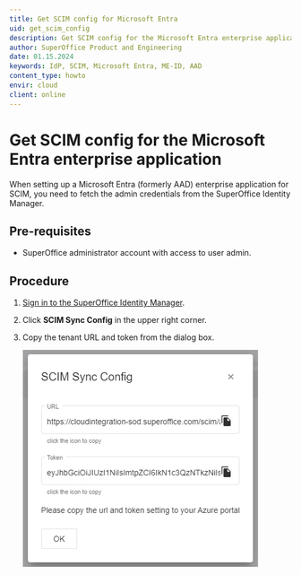 ```yaml
---
title: Get SCIM config for Microsoft Entra
uid: get_scim_config
description: Get SCIM config for the Microsoft Entra enterprise application
author: SuperOffice Product and Engineering
date: 01.15.2024
keywords: IdP, SCIM, Microsoft Entra, ME-ID, AAD
content_type: howto
envir: cloud
client: online
---
```


# Get SCIM config for the Microsoft Entra enterprise application

When setting up a Microsoft Entra (formerly AAD) enterprise application for SCIM, you need to fetch the admin credentials from the SuperOffice Identity Manager.

## Pre-requisites

* SuperOffice administrator account with access to user admin.

## Procedure

1. [Sign in to the SuperOffice Identity Manager][1].

2. Click **SCIM Sync Config** in the upper right corner.

3. Copy the tenant URL and token from the dialog box.

    ![SCIM sync config -screenshot][img1]

<!-- Referenced links -->
[1]: ../sign-in-to-scim.md

<!-- Referenced images -->
[img1]: media/scim-sync-config.png
